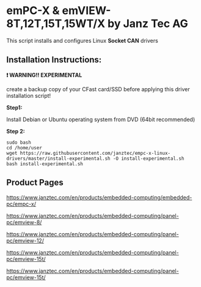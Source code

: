 # emPC-X & emVIEW-8T,12T,15T,15WT/X by Janz Tec AG

This script installs and configures Linux **Socket CAN** drivers 

## Installation Instructions:

**:heavy_exclamation_mark:  WARNING!! EXPERIMENTAL**

create a backup copy of your CFast card/SSD before applying this driver installation script!

**Step1:**

Install Debian or Ubuntu operating system from DVD (64bit recommended)

**Step 2:**
```
sudo bash
cd /home/user
wget https://raw.githubusercontent.com/janztec/empc-x-linux-drivers/master/install-experimental.sh -O install-experimental.sh
bash install-experimental.sh
```

## Product Pages
https://www.janztec.com/en/products/embedded-computing/embedded-pc/empc-x/

https://www.janztec.com/en/products/embedded-computing/panel-pc/emview-8/

https://www.janztec.com/en/products/embedded-computing/panel-pc/emview-12/

https://www.janztec.com/en/products/embedded-computing/panel-pc/emview-15t/

https://www.janztec.com/en/products/embedded-computing/panel-pc/emview-15t/
